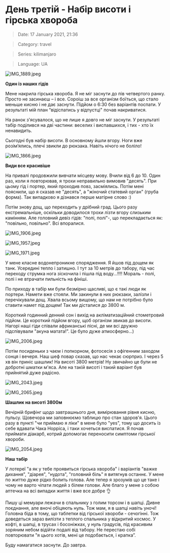 # День третій - Набір висоти і гірська хвороба

> Date: 17 January 2021, 21:36

> Category: travel

> Series: kilimanjaro

> Language: UA

![IMG_1889.jpeg](https://res.craft.do/user/full/b5a256f3-51ff-c8e5-10fe-9343b6a0451d/doc/A8A0DCCE-D6F8-4578-B050-D5C733B0551B/E7910FFC-CC15-49D3-93AB-80665FAF8E42_2/IMG_1889.jpeg)

**Один із наших гідів**

Мене накрила гірська хвороба. Я не міг заснути до пів четвертого ранку. Просто не засинаєш – і все. Сороіш за все організм боїться, що стало меньше кисню і не дає заснути. Підйом о 6:30 без варіантів поспати. У результаті мій план “відіспатись у відпустці" почав накриватися.

На ранок з'ясувалося, що не лише я довго не міг заснути. У результаті табір поділився на дві частини: веселих і виспавшихся, і тих - хто їх ненавидить.

Сьогодні був набір висоти. В основному йшли вгору. Ноги вже розім’ялись, плечі звикли до рюкзака. Навіть нічого не боліло!

![IMG_1866.jpeg](https://res.craft.do/user/full/b5a256f3-51ff-c8e5-10fe-9343b6a0451d/doc/A8A0DCCE-D6F8-4578-B050-D5C733B0551B/B5C1A7E8-8B48-49C1-9A1C-BC0D1ED86389_2/IMG_1866.jpeg)

**Види все красивіше**

На привалі продовжили вивчати місцеву мову. Вчили від 6 до 10. Один раз, коли я повторював, я трохи неправильно вимовив "десять". При цьому гід і портер, який проходив повз, засміялись. Потім мені пояснили, що я сказав не "десять", а "жіночий статевий орган" (груба форма). Так випадково я дізнався перше матірне слово :)

Потім знову дощ, що переходить у дрібний град. Цього разу екстремальніше, оскільки доводилося трохи лізти вгору слизьким камінням. Але головний девіз гідів: "полі, полі"-, що перекладається як: "повільно, повільно". Всі впоралися.

![IMG_1906.jpeg](https://res.craft.do/user/full/b5a256f3-51ff-c8e5-10fe-9343b6a0451d/doc/A8A0DCCE-D6F8-4578-B050-D5C733B0551B/867BCCF1-5BB3-447F-AE45-8CB048919301_2/IMG_1906.jpeg)

![IMG_1957.jpeg](https://res.craft.do/user/full/b5a256f3-51ff-c8e5-10fe-9343b6a0451d/doc/A8A0DCCE-D6F8-4578-B050-D5C733B0551B/FC2A29CA-8206-4774-A8CE-F08552274272_2/IMG_1957.jpeg)

![IMG_1971.jpeg](https://res.craft.do/user/full/b5a256f3-51ff-c8e5-10fe-9343b6a0451d/doc/A8A0DCCE-D6F8-4578-B050-D5C733B0551B/7015B43E-343F-4B7C-9F5F-42FE582E036C_2/IMG_1971.jpeg)

У мене класне водонепроникне спорядження. Я йшов під дощем як танк. Усередині тепло і затишно. І тут за 10 метрів до табору, під час переходу струмка нога зіскочила і пішла під воду...!!!! Мораль - полі, полі і не втрачати пильність на фініші.

По приходу в табір ми були безмірно щасливі, що є такі люди як портери. Намети вже стояли. Ми закинули в них рюкзаки, залізли і перечікували дощ. Хвала всьому вищому, що нам не потрібно було ставити намет під дощем! Так ми дісталися до 3800 м.

Короткий годинний денний сон і вихід на акліматизаційний стометровий підйом. Це короткий підйом вгору, щоб організм звикав до висоти. Нагорі наші гіди співали африканські пісні, де ми всі дружно підспівували "акуна матата!". Це було дуже атмосферно...)

![IMG_2006.jpeg](https://res.craft.do/user/full/b5a256f3-51ff-c8e5-10fe-9343b6a0451d/doc/A8A0DCCE-D6F8-4578-B050-D5C733B0551B/5927F8A8-3621-4EB5-B84D-B055DE930DAF_2/IMG_2006.jpeg)

Потім посиденьки з чаєм і попкорном, фотосесія з офігенним заходом сонця і вечеря. Наш шеф повар сказав, що нас чекає сюрприз. І через 5 хв він приніс шашлик! На висоті 3800 метрів! Ну звичайно це були не добротні шматки м'яса. Але на такій висоті і такий варіант був прийнятий дуже радісно.

![IMG_2043.jpeg](https://res.craft.do/user/full/b5a256f3-51ff-c8e5-10fe-9343b6a0451d/doc/A8A0DCCE-D6F8-4578-B050-D5C733B0551B/E58F92F7-FED2-49BE-97E6-B5C75CE50626_2/IMG_2043.jpeg)

![IMG_2065.jpeg](https://res.craft.do/user/full/b5a256f3-51ff-c8e5-10fe-9343b6a0451d/doc/A8A0DCCE-D6F8-4578-B050-D5C733B0551B/92B46A38-6705-4E26-AC07-88F89EDFE33A_2/IMG_2065.jpeg)

**Шашлик на висоті 3800м**

Вечірній брифінг щодо завтрашнього дня, вимірювання рівня кисню, пульсу. Щовечора ми заповнюємо таблицю про стан здоров'я. Цього разу в пункті "чи приймаю я ліки" в мене було "yes", тому що досить із себе вдавати Чака Норріса, і таки хочеться виспатися. Я почав приймати діакарб, котрий допомогає переносити симптоми гірської хвороби.

![IMG_2054.jpeg](https://res.craft.do/user/full/b5a256f3-51ff-c8e5-10fe-9343b6a0451d/doc/A8A0DCCE-D6F8-4578-B050-D5C733B0551B/2F7A7BD5-E483-427A-B3A8-C0DE08F8C642_2/IMG_2054.jpeg)

**Наш табір**

У лотереї "а як у тебе проявиться гірська хвороба" і варіантів "важке дихання", "діарея", "нудота", "головний біль" я витягнув останнє. У мене по життю дуже рідко болить голова. Але тепер я зрозумів що це таке і чому не варто чіпати людей з білем голови. Але благо у мене з собою аптечка на всі випадки життя і вже все добре 👌

Пишу ці мемуари лежачи в спальнику з голим торсом і в шапці. Дивне поєднання, але вночі обіцяють нуль. Тож мам, я в шапці навіть уночі! Головна біда в тому, що таблетки від гірської хвороби - сечогінні. Тож доведеться зараз вилізти з теплого спальника у відкритий космос. У кофті, в шапці, в трусах і босоніжках, у нуль градусів, під красивим зоряним небом відійти подалі від табору. Не перестаю собі повторювати "я цього хотів, мені це подобається, і крапка”.

Буду намагатися заснути. До завтра.

